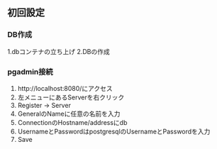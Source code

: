 ## 初回設定
### DB作成
1.dbコンテナの立ち上げ
2.DBの作成
### pgadmin接続
1. http://localhost:8080/にアクセス
2. 左メニューにあるServerを右クリック
3. Register -> Server
4. GeneralのNameに任意の名前を入力
5. ConnectionのHostname/addressにdb
6. UsernameとPasswordはpostgresqlのUsernameとPasswordを入力
7. Save
